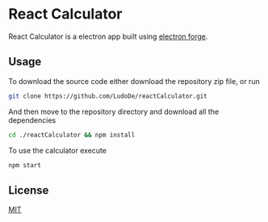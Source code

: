 # React Calculator

React Calculator is a electron app built using [electron forge](https://github.com/electron-userland/electron-forge). 

## Usage 
To download the source code either download the repository zip file, or run
```sh
git clone https://github.com/LudoDe/reactCalculator.git
```
And then move to the repository directory and download all the dependencies
```sh
cd ./reactCalculator && npm install
```
To use the calculator execute
```sh
npm start
```





## License
[MIT](https://choosealicense.com/licenses/mit/)
